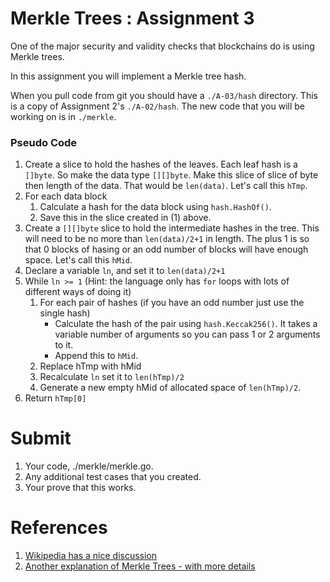 Merkle Trees : Assignment 3
==============================

One of the major security and validity checks that blockchains
do is using Merkle trees.

In this assignment you will implement a Merkle tree hash.

When you pull code from git you should have a `./A-03/hash` directory.
This is a copy of Assignment 2's `./A-02/hash`.  The new code that you will
be working on is in `./merkle`.


### Pseudo Code

1. Create a slice to hold the hashes of the leaves.  Each leaf hash is a `[]byte`.  So make the data type `[][]byte`.
	Make this slice of slice of byte then length of the data.  That would be `len(data)`.  Let's call this `hTmp`.
2. For each data block
	1. Calculate a hash for the data block using `hash.HashOf()`.
	2. Save this in the slice created in (1) above.
3. Create a `[][]byte` slice to hold the intermediate hashes in the tree.
	This will need to be no more than `len(data)/2+1` in length.  The plus 1 is so that 0 blocks of hasing or an odd
	number of blocks will have enough space.  Let's call this `hMid`.
4. Declare a variable `ln`, and set it to  `len(data)/2+1`
5. While `ln >= 1` (Hint: the language only has `for` loops with lots of different ways of doing it)
	1. For each pair of hashes (if you have an odd number just use the single hash)
		- Calculate the hash of the pair using `hash.Keccak256()`.  It takes a variable number of arguments so you can
		  pass 1 or 2 arguments to it.
		- Append this to `hMid`.
	2. Replace hTmp with hMid
	3. Recalculate `ln` set it to `len(hTmp)/2`
	4. Generate a new empty hMid of allocated space of `len(hTmp)/2`.
6. Return `hTmp[0]`


# Submit

1. Your code, ./merkle/merkle.go.
2. Any additional test cases that you created.
3. Your prove that this works.

# References

1. [Wikipedia has a nice discussion](https://en.wikipedia.org/wiki/Merkle_tree)
2. [Another explanation of Merkle Trees - with more details](https://brilliant.org/wiki/merkle-tree/)

